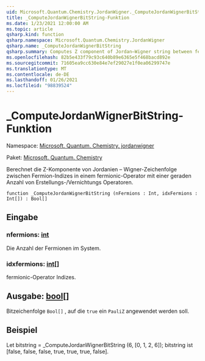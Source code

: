 ```yaml
---
uid: Microsoft.Quantum.Chemistry.JordanWigner._ComputeJordanWignerBitString
title: _ComputeJordanWignerBitString-Funktion
ms.date: 1/23/2021 12:00:00 AM
ms.topic: article
qsharp.kind: function
qsharp.namespace: Microsoft.Quantum.Chemistry.JordanWigner
qsharp.name: _ComputeJordanWignerBitString
qsharp.summary: Computes Z component of Jordan–Wigner string between fermion indices in a fermionic operator with an even number of creation / annihilation operators.
ms.openlocfilehash: 82b5e433f79c93c640b89e6365e5f468bacd892e
ms.sourcegitcommit: 71605ea9cc630e84e7ef29027e1f0ea06299747e
ms.translationtype: MT
ms.contentlocale: de-DE
ms.lasthandoff: 01/26/2021
ms.locfileid: "98839524"
---
```

# <a name="_computejordanwignerbitstring-function"></a>_ComputeJordanWignerBitString-Funktion

Namespace: [Microsoft. Quantum. Chemistry. jordanwigner](xref:Microsoft.Quantum.Chemistry.JordanWigner)

Paket: [Microsoft. Quantum. Chemistry](https://nuget.org/packages/Microsoft.Quantum.Chemistry)


Berechnet die Z-Komponente von Jordanien – Wigner-Zeichenfolge zwischen Fermion-Indizes in einem fermionic-Operator mit einer geraden Anzahl von Erstellungs-/Vernichtungs Operatoren.

```qsharp
function _ComputeJordanWignerBitString (nFermions : Int, idxFermions : Int[]) : Bool[]
```


## <a name="input"></a>Eingabe

### <a name="nfermions--int"></a>nfermions: [int](xref:microsoft.quantum.lang-ref.int)

Die Anzahl der Fermionen im System.


### <a name="idxfermions--int"></a>idxfermions: [int](xref:microsoft.quantum.lang-ref.int)[]

fermionic-Operator Indizes.



## <a name="output--bool"></a>Ausgabe: [bool](xref:microsoft.quantum.lang-ref.bool)[]

Bitzeichenfolge `Bool[]` , auf die `true` ein `PauliZ` angewendet werden soll.

## <a name="example"></a>Beispiel

Let bitstring = _ComputeJordanWignerBitString (6, [0, 1, 2, 6]); bitstring ist [false, false, false, true, true, true, false].